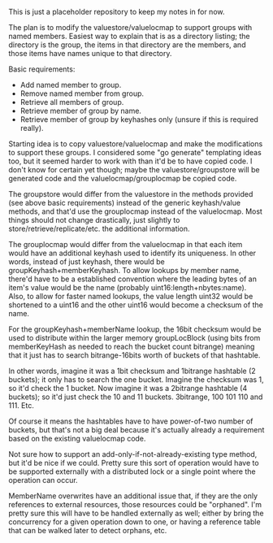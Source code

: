 This is just a placeholder repository to keep my notes in for now.

The plan is to modify the valuestore/valuelocmap to support groups with named members. Easiest way to explain that is as a directory listing; the directory is the group, the items in that directory are the members, and those items have names unique to that directory.

Basic requirements:

* Add named member to group.
* Remove named member from group.
* Retrieve all members of group.
* Retrieve member of group by name.
* Retrieve member of group by keyhashes only (unsure if this is required really).

Starting idea is to copy valuestore/valuelocmap and make the modifications to support these groups. I considered some "go generate" templating ideas too, but it seemed harder to work with than it'd be to have copied code. I don't know for certain yet though; maybe the valuestore/groupstore will be generated code and the valuelocmap/grouplocmap be copied code.

The groupstore would differ from the valuestore in the methods provided (see above basic requirements) instead of the generic keyhash/value methods, and that'd use the grouplocmap instead of the valuelocmap. Most things should not change drastically, just slightly to store/retrieve/replicate/etc. the additional information.

The grouplocmap would differ from the valuelocmap in that each item would have an additional keyhash used to identify its uniqueness. In other words, instead of just keyhash, there would be groupKeyhash+memberKeyhash. To allow lookups by member name, there'd have to be a established convention where the leading bytes of an item's value would be the name (probably uint16:length+nbytes:name). Also, to allow for faster named lookups, the value length uint32 would be shortened to a uint16 and the other uint16 would become a checksum of the name.

For the groupKeyhash+memberName lookup, the 16bit checksum would be used to distribute within the larger memory groupLocBlock (using bits from memberKeyHash as needed to reach the bucket count bitrange) meaning that it just has to search bitrange-16bits worth of buckets of that hashtable.

In other words, imagine it was a 1bit checksum and 1bitrange hashtable (2 buckets); it only has to search the one bucket. Imagine the checksum was 1, so it'd check the 1 bucket. Now imagine it was a 2bitrange hashtable (4 buckets); so it'd just check the 10 and 11 buckets. 3bitrange, 100 101 110 and 111. Etc.

Of course it means the hashtables have to have power-of-two number of buckets, but that's not a big deal because it's actually already a requirement based on the existing valuelocmap code.

Not sure how to support an add-only-if-not-already-existing type method, but it'd be nice if we could. Pretty sure this sort of operation would have to be supported externally with a distributed lock or a single point where the operation can occur.

MemberName overwrites have an additional issue that, if they are the only references to external resources, those resources could be "orphaned". I'm pretty sure this will have to be handled externally as well; either by bring the concurrency for a given operation down to one, or having a reference table that can be walked later to detect orphans, etc.
